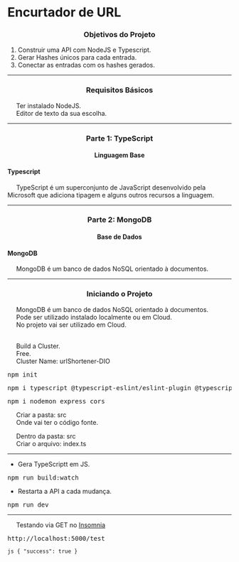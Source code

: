 <h1 align="left">
  Encurtador de URL
</h1>

<h3 align="center">Objetivos do Projeto</h3>

<ol>
    <li>Construir uma API com NodeJS e Typescript.</li>
    <li>Gerar Hashes únicos para cada entrada.</li>
    <li>Conectar as entradas com os hashes gerados.</li>
</ol>

<hr>

<h3 align="center">Requisitos Básicos</h3>

<p align="left">
  &nbsp;&nbsp;&nbsp;&nbsp;&nbsp;Ter instalado NodeJS.<br>
  &nbsp;&nbsp;&nbsp;&nbsp;&nbsp;Editor de texto da sua escolha.
</p>

<hr>

<h3 align="center">Parte 1: TypeScript</h3>
<h4 align="center">Linguagem Base</h4>

<h4 align="left">Typescript</h4>

<p align="left">
  &nbsp;&nbsp;&nbsp;&nbsp;&nbsp;TypeScript é um superconjunto de JavaScript desenvolvido pela Microsoft que adiciona tipagem e alguns outros recursos a linguagem.
</p>

<hr>

<h3 align="center">Parte 2: MongoDB</h3>
<h4 align="center">Base de Dados</h4>

<h4 align="left">MongoDB</h4>

<p align="left">
  &nbsp;&nbsp;&nbsp;&nbsp;&nbsp;MongoDB é um banco de dados NoSQL orientado à documentos.
</p>

<hr>

<h3 align="center">Iniciando o Projeto</h3>

<p align="left">
  &nbsp;&nbsp;&nbsp;&nbsp;&nbsp;MongoDB é um banco de dados NoSQL orientado à documentos.<br>
  &nbsp;&nbsp;&nbsp;&nbsp;&nbsp;Pode ser utilizado instalado localmente ou em Cloud.<br>
  &nbsp;&nbsp;&nbsp;&nbsp;&nbsp;No projeto vai ser utilizado em Cloud.<br><br>

  &nbsp;&nbsp;&nbsp;&nbsp;&nbsp;Build a Cluster.<br>
  &nbsp;&nbsp;&nbsp;&nbsp;&nbsp;Free.<br>
  &nbsp;&nbsp;&nbsp;&nbsp;&nbsp;Cluster Name: urlShortener-DIO
</p>

<pre>npm init</pre>
<pre>npm i typescript @typescript-eslint/eslint-plugin @typescript-eslint/parser eslint</pre>
<pre>npm i nodemon express cors</pre>

<p align="left">
  &nbsp;&nbsp;&nbsp;&nbsp;&nbsp;Criar a pasta: src<br>
  &nbsp;&nbsp;&nbsp;&nbsp;&nbsp;Onde vai ter o código fonte.<br>

  &nbsp;&nbsp;&nbsp;&nbsp;&nbsp;Dentro da pasta: src<br>
  &nbsp;&nbsp;&nbsp;&nbsp;&nbsp;Criar o arquivo: index.ts
</p>

<hr>

- Gera TypeScriptt em JS.
<pre>npm run build:watch</pre>

- Restarta a API a cada mudança.
<pre>npm run dev</pre>

<hr>

<p align="left">
  &nbsp;&nbsp;&nbsp;&nbsp;&nbsp;Testando via GET no <a href="https://insomnia.rest/">Insomnia</a><br>
</p>

<pre>http://localhost:5000/test</pre>

``js
{
  "success": true
}
``